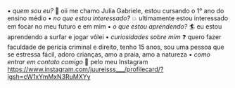 • *quem sou eu?* 
  🌊 oii me chamo Julia Gabriele, estou cursando o 1° ano do ensino médio 
•	*no que estou interessado?*
  💥 ultimamente estou interessado em focar no meu futuro e em mim 
• *o que estou aprendendo?*
  🏄 eu estou aprendendo a surfar e jogar vôlei 
• *curiosidades sobre mim*
  ❓ quero fazer faculdade de perícia criminal e direito, tenho 15 anos, sou uma pessoa que
  se estressa fácil, adoro crianças, amo a praia, amo a natureza 
• *como entrar em contato comigo*
  📲  pelo meu Instagram 
https://www.instagram.com/juureisss___/profilecard/?igsh=cW1xYmMxN3RuMXYy
<!---
juliagabriele04/juliagabriele04 is a ✨ special ✨ repository because its `README.md` (this file) appears on your GitHub profile.
You can click the Preview link to take a look at your changes.
--->

